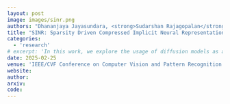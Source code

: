 ```yaml
---
layout: post
image: images/sinr.png
authors: "Dhananjaya Jayasundara, <strong>Sudarshan Rajagopalan</strong>, Don Yasiru Lakshan Ranasinghe, Trac Tran, Vishal M. Patel"
title: "SINR: Sparsity Driven Compressed Implicit Neural Representations"
categories: 
  - 'research'
# excerpt: 'In this work, we explore the usage of diffusion models as a degradation synthesis pipeline for improving the generalizability of image restoration models.'
date: 2025-02-25
venue: 'IEEE/CVF Conference on Computer Vision and Pattern Recognition (CVPR-25)'
website: 
author: 
arxiv: 
code: 
---
```

